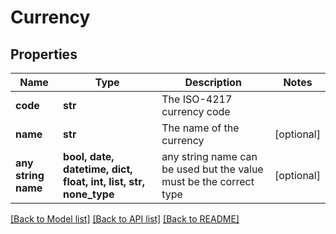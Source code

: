 # Currency


## Properties
Name | Type | Description | Notes
------------ | ------------- | ------------- | -------------
**code** | **str** | The ISO-4217 currency code | 
**name** | **str** | The name of the currency | [optional] 
**any string name** | **bool, date, datetime, dict, float, int, list, str, none_type** | any string name can be used but the value must be the correct type | [optional]

[[Back to Model list]](../README.md#documentation-for-models) [[Back to API list]](../README.md#documentation-for-api-endpoints) [[Back to README]](../README.md)


